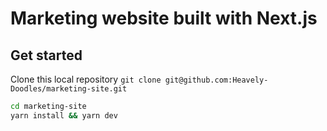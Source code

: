 # Marketing website built with Next.js

## Get started

Clone this local repository 
`git clone git@github.com:Heavely-Doodles/marketing-site.git`

```bash
cd marketing-site
yarn install && yarn dev
```